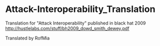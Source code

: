 # Attack-Interoperability_Translation
Translation for "Attack Interoperability" published in black hat 2009
http://hustlelabs.com/stuff/bh2009_dowd_smith_dewey.pdf

Translated by RofMia

